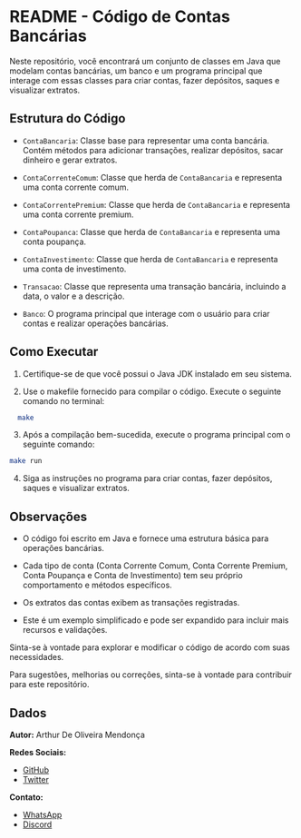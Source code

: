 # README - Código de Contas Bancárias

Neste repositório, você encontrará um conjunto de classes em Java que modelam contas bancárias, um banco e um programa principal que interage com essas classes para criar contas, fazer depósitos, saques e visualizar extratos.

## Estrutura do Código

- `ContaBancaria`: Classe base para representar uma conta bancária. Contém métodos para adicionar transações, realizar depósitos, sacar dinheiro e gerar extratos.

- `ContaCorrenteComum`: Classe que herda de `ContaBancaria` e representa uma conta corrente comum.

- `ContaCorrentePremium`: Classe que herda de `ContaBancaria` e representa uma conta corrente premium.

- `ContaPoupanca`: Classe que herda de `ContaBancaria` e representa uma conta poupança.

- `ContaInvestimento`: Classe que herda de `ContaBancaria` e representa uma conta de investimento.

- `Transacao`: Classe que representa uma transação bancária, incluindo a data, o valor e a descrição.

- `Banco`:  O programa principal que interage com o usuário para criar contas e realizar operações bancárias.


## Como Executar

1. Certifique-se de que você possui o Java JDK instalado em seu sistema.

2. Use o makefile fornecido para compilar o código. Execute o seguinte comando no terminal:

```bash
  make
```

3. Após a compilação bem-sucedida, execute o programa principal com o seguinte comando:

```bash
make run
```

4. Siga as instruções no programa para criar contas, fazer depósitos, saques e visualizar extratos.

## Observações

- O código foi escrito em Java e fornece uma estrutura básica para operações bancárias.

- Cada tipo de conta (Conta Corrente Comum, Conta Corrente Premium, Conta Poupança e Conta de Investimento) tem seu próprio comportamento e métodos específicos.

- Os extratos das contas exibem as transações registradas.

- Este é um exemplo simplificado e pode ser expandido para incluir mais recursos e validações.

Sinta-se à vontade para explorar e modificar o código de acordo com suas necessidades.

Para sugestões, melhorias ou correções, sinta-se à vontade para contribuir para este repositório.
## Dados

**Autor:** Arthur De Oliveira Mendonça 

**Redes Sociais:**

* [GitHub](https://github.com/ImArthz)
* [Twitter](https://twitter.com/Im_Arthz)

**Contato:**

* [WhatsApp](https://api.whatsapp.com/send?phone=37988528423)
* [Discord](https://discordapp.com/users/imarthz)
